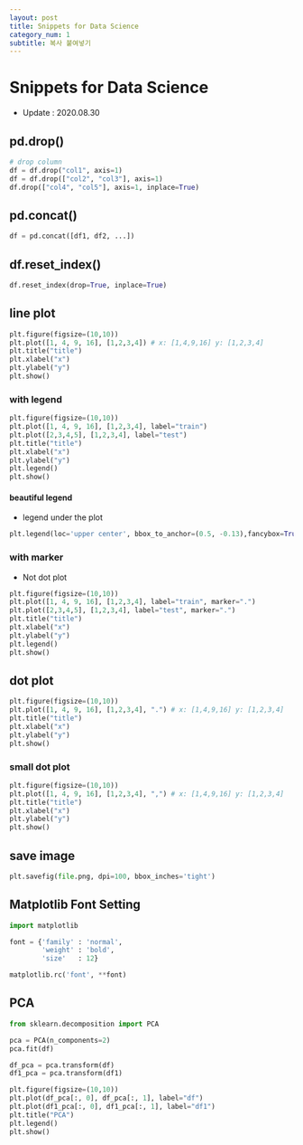 ```yaml
---
layout: post
title: Snippets for Data Science
category_num: 1
subtitle: 복사 붙여넣기
---
```


# Snippets for Data Science

- Update : 2020.08.30

## pd.drop()

```python
# drop column
df = df.drop("col1", axis=1)
df = df.drop(["col2", "col3"], axis=1)
df.drop(["col4", "col5"], axis=1, inplace=True)
```

## pd.concat()

```python
df = pd.concat([df1, df2, ...])
```

## df.reset_index()

```python
df.reset_index(drop=True, inplace=True)
```

## line plot

```python
plt.figure(figsize=(10,10))
plt.plot([1, 4, 9, 16], [1,2,3,4]) # x: [1,4,9,16] y: [1,2,3,4]
plt.title("title")
plt.xlabel("x")
plt.ylabel("y")
plt.show()
```

### with legend

```python
plt.figure(figsize=(10,10))
plt.plot([1, 4, 9, 16], [1,2,3,4], label="train")
plt.plot([2,3,4,5], [1,2,3,4], label="test")
plt.title("title")
plt.xlabel("x")
plt.ylabel("y")
plt.legend()
plt.show()
```

#### beautiful legend

- legend under the plot 

```python
plt.legend(loc='upper center', bbox_to_anchor=(0.5, -0.13),fancybox=True, shadow=False, ncol=5)
```

### with marker

- Not dot plot

```python
plt.figure(figsize=(10,10))
plt.plot([1, 4, 9, 16], [1,2,3,4], label="train", marker=".")
plt.plot([2,3,4,5], [1,2,3,4], label="test", marker=".")
plt.title("title")
plt.xlabel("x")
plt.ylabel("y")
plt.legend()
plt.show()
```

## dot plot

```python
plt.figure(figsize=(10,10))
plt.plot([1, 4, 9, 16], [1,2,3,4], ".") # x: [1,4,9,16] y: [1,2,3,4]
plt.title("title")
plt.xlabel("x")
plt.ylabel("y")
plt.show()
```

### small dot plot

```python
plt.figure(figsize=(10,10))
plt.plot([1, 4, 9, 16], [1,2,3,4], ",") # x: [1,4,9,16] y: [1,2,3,4]
plt.title("title")
plt.xlabel("x")
plt.ylabel("y")
plt.show()
```

## save image

```python
plt.savefig(file.png, dpi=100, bbox_inches='tight')
```

## Matplotlib Font Setting

```python
import matplotlib

font = {'family' : 'normal',
        'weight' : 'bold',
        'size'   : 12}

matplotlib.rc('font', **font)
```

## PCA

```python
from sklearn.decomposition import PCA

pca = PCA(n_components=2)
pca.fit(df)

df_pca = pca.transform(df)
df1_pca = pca.transform(df1)

plt.figure(figsize=(10,10))
plt.plot(df_pca[:, 0], df_pca[:, 1], label="df")
plt.plot(df1_pca[:, 0], df1_pca[:, 1], label="df1")
plt.title("PCA")
plt.legend()
plt.show()
```
